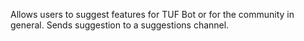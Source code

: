 Allows users to suggest features for TUF Bot or for the community in general. Sends suggestion to a suggestions channel.

